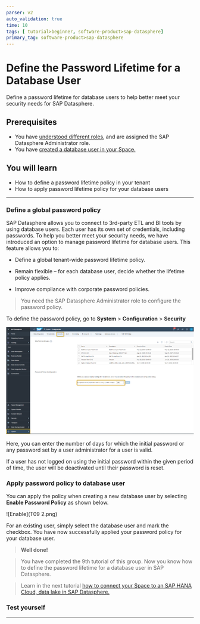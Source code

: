```yaml
---
parser: v2
auto_validation: true
time: 10
tags: [ tutorial>beginner, software-product>sap-datasphere]
primary_tag: software-product>sap-datasphere
---
```


# Define the Password Lifetime for a Database User
<!-- description --> Define a password lifetime for database users to help better meet your security needs for SAP Datasphere.

## Prerequisites
 - You have [understood different roles](data-warehouse-cloud-3-add-users), and are assigned the SAP Datasphere Administrator role.
 - You have [created a database user in your Space.](data-warehouse-cloud-intro8-create-databaseuser)


## You will learn
  - How to define a password lifetime policy in your tenant
  - How to apply password lifetime policy for your database users

---

### Define a global password policy 


SAP Datasphere allows you to connect to 3rd-party ETL and BI tools by using database users. Each user has its own set of credentials, including passwords. To help you better meet your security needs, we have introduced an option to manage password lifetime for database users. This feature allows you to:

  - Define a global tenant-wide password lifetime policy.

  - Remain flexible – for each database user, decide whether the lifetime policy applies.

  - Improve compliance with corporate password policies.

> You need the SAP Datasphere Administrator role to configure the password policy.

To define the password policy, go to **System** > **Configuration** > **Security**

  ![Password Policy](T09%201.png)

Here, you can enter the number of days for which the initial password or any password set by a user administrator for a user is valid.

If a user has not logged on using the initial password within the given period of time, the user will be deactivated until their password is reset.



### Apply password policy to database user


You can apply the policy  when creating a new database user by selecting **Enable Password Policy** as shown below.

  ![Enable](T09 2.png)

For an existing user, simply select the database user and mark the checkbox. You have now successfully applied your password policy for your database user.

>**Well done!**

> You have completed the 9th tutorial of this group. Now you know how to define the password lifetime for a database user in SAP Datasphere.

> Learn in the next tutorial [how to connect your Space to an SAP HANA Cloud, data lake in SAP Datasphere.](data-warehouse-cloud-intro10-connectspace-datalake)


### Test yourself




---
